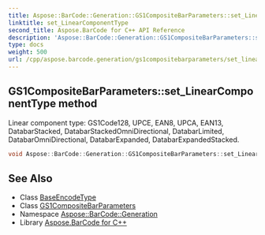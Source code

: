 ```yaml
---
title: Aspose::BarCode::Generation::GS1CompositeBarParameters::set_LinearComponentType method
linktitle: set_LinearComponentType
second_title: Aspose.BarCode for C++ API Reference
description: 'Aspose::BarCode::Generation::GS1CompositeBarParameters::set_LinearComponentType method. Linear component type: GS1Code128, UPCE, EAN8, UPCA, EAN13, DatabarStacked, DatabarStackedOmniDirectional, DatabarLimited, DatabarOmniDirectional, DatabarExpanded, DatabarExpandedStacked in C++.'
type: docs
weight: 500
url: /cpp/aspose.barcode.generation/gs1compositebarparameters/set_linearcomponenttype/
---
```

## GS1CompositeBarParameters::set_LinearComponentType method


Linear component type: GS1Code128, UPCE, EAN8, UPCA, EAN13, DatabarStacked, DatabarStackedOmniDirectional, DatabarLimited, DatabarOmniDirectional, DatabarExpanded, DatabarExpandedStacked.

```cpp
void Aspose::BarCode::Generation::GS1CompositeBarParameters::set_LinearComponentType(System::SharedPtr<BaseEncodeType> value)
```

## See Also

* Class [BaseEncodeType](../../baseencodetype/)
* Class [GS1CompositeBarParameters](../)
* Namespace [Aspose::BarCode::Generation](../../)
* Library [Aspose.BarCode for C++](../../../)
